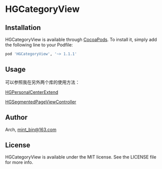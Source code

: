 # HGCategoryView

## Installation

HGCategoryView is available through [CocoaPods](https://cocoapods.org). To install
it, simply add the following line to your Podfile:

```ruby
pod 'HGCategoryView', '~> 1.1.1'
```

## Usage

可以参照我在另外两个库的使用方法：

[HGPersonalCenterExtend](https://github.com/ArchLL/HGPersonalCenterExtend)

[HGSegmentedPageViewController](https://github.com/ArchLL/HGSegmentedPageViewController)

## Author

Arch, mint_bin@163.com

## License

HGCategoryView is available under the MIT license. See the LICENSE file for more info.
